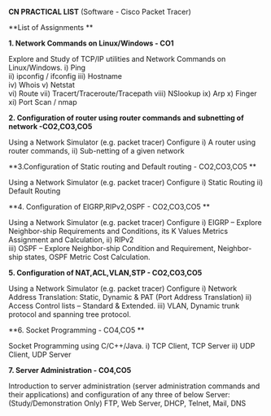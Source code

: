 **CN PRACTICAL LIST** (Software - Cisco Packet Tracer)

**List of Assignments ** 

**1. Network Commands on Linux/Windows - CO1**
   
Explore and Study of TCP/IP utilities and Network Commands on Linux/Windows. 
i) Ping  
ii) ipconfig / ifconfig 
iii) Hostname  
iv) Whois 
v) Netstat      
vi) Route 
vii) Tracert/Traceroute/Tracepath 
viii) NSlookup 
ix) Arp 
x) Finger 
xi) Port Scan / nmap 

**2. Configuration of router using router commands and subnetting of network  -CO2,CO3,CO5**
   
Using a Network Simulator (e.g. packet tracer) Configure 
i) A router using router commands, 
ii) Sub-netting of a given network

**3.Configuration of Static routing and Default routing - CO2,CO3,CO5 **

Using a Network Simulator (e.g. packet tracer) Configure 
i)  Static Routing 
ii) Default Routing 

**4. Configuration of EIGRP,RIPv2,OSPF - CO2,CO3,CO5 **

Using a Network Simulator (e.g. packet tracer) Configure 
i) EIGRP – Explore Neighbor-ship Requirements and Conditions, its K Values Metrics Assignment and 
Calculation, 
ii) RIPv2  
iii) OSPF – Explore Neighbor-ship Condition and Requirement, Neighbor-ship states, OSPF Metric 
Cost Calculation. 

**5. Configuration of NAT,ACL,VLAN,STP - CO2,CO3,CO5**
   
Using a Network Simulator (e.g. packet tracer) Configure 
i) Network Address Translation: Static, Dynamic & PAT (Port Address Translation) 
ii) Access Control lists – Standard & Extended. 
iii) VLAN, Dynamic trunk protocol and spanning tree protocol. 

**6. Socket Programming - CO4,CO5 **

Socket Programming using C/C++/Java. 
i) TCP Client, TCP Server 
ii) UDP Client, UDP Server 

**7. Server Administration - CO4,CO5**
   
Introduction to server administration (server administration commands and their applications) 
and configuration of any three of below Server: (Study/Demonstration Only) 
FTP, Web Server, DHCP, Telnet, Mail, DNS 
